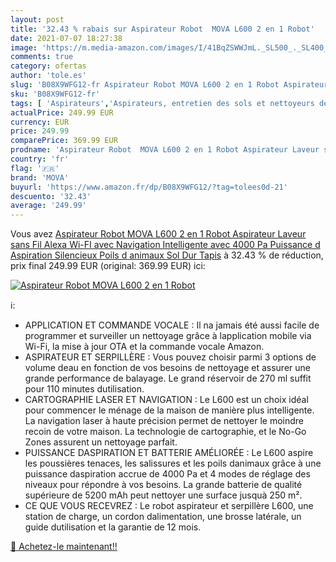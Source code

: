 ```yaml
---
layout: post
title: '32.43 % rabais sur Aspirateur Robot  MOVA L600 2 en 1 Robot'
date: 2021-07-07 18:27:38
image: 'https://m.media-amazon.com/images/I/41BqZSWWJmL._SL500_._SL400_.jpg'
comments: true
category: ofertas
author: 'tole.es'
slug: 'B08X9WFG12-fr Aspirateur Robot MOVA L600 2 en 1 Robot Aspirateur Laveur...'
sku: 'B08X9WFG12-fr'
tags: [ 'Aspirateurs','Aspirateurs, entretien des sols et nettoyeurs de vitres','Cuisine et Maison','Robots aspirateurs','mova', ]
actualPrice: 249.99 EUR
currency: EUR
price: 249.99
comparePrice: 369.99 EUR
prodname: 'Aspirateur Robot  MOVA L600 2 en 1 Robot Aspirateur Laveur sans Fil  Alexa  Wi-FI  avec Navigation Intelligente  avec 4000 Pa Puissance d Aspiration  Silencieux  Poils d animaux  Sol Dur  Tapis'
country: 'fr'
flag: '🇫🇷'
brand: 'MOVA'
buyurl: 'https://www.amazon.fr/dp/B08X9WFG12/?tag=tolees0d-21'
descuento: '32.43'
average: '249.99'
---
```


Vous avez [Aspirateur Robot  MOVA L600 2 en 1 Robot Aspirateur Laveur sans Fil  Alexa  Wi-FI  avec Navigation Intelligente  avec 4000 Pa Puissance d Aspiration  Silencieux  Poils d animaux  Sol Dur  Tapis](https://www.amazon.fr/dp/B08X9WFG12/?tag=tolees0d-21)  à  32.43 % de réduction, prix final  249.99 EUR (original: 369.99 EUR) ici:

[![Aspirateur Robot  MOVA L600 2 en 1 Robot](https://m.media-amazon.com/images/I/41BqZSWWJmL._SL500_._SL400_.jpg)](https://www.amazon.fr/dp/B08X9WFG12/?tag=tolees0d-21)

ℹ️:

- APPLICATION ET COMMANDE VOCALE : Il na jamais été aussi facile de programmer et surveiller un nettoyage grâce à lapplication mobile via Wi-Fi, la mise à jour OTA et la commande vocale Amazon.
- ASPIRATEUR ET SERPILLÈRE : Vous pouvez choisir parmi 3 options de volume deau en fonction de vos besoins de nettoyage et assurer une grande performance de balayage. Le grand réservoir de 270 ml suffit pour 110 minutes dutilisation.
- CARTOGRAPHIE LASER ET NAVIGATION : Le L600 est un choix idéal pour commencer le ménage de la maison de manière plus intelligente. La navigation laser à haute précision permet de nettoyer le moindre recoin de votre maison. La technologie de cartographie, et le No-Go Zones assurent un nettoyage parfait.
- PUISSANCE DASPIRATION ET BATTERIE AMÉLIORÉE : Le L600 aspire les poussières tenaces, les salissures et les poils danimaux grâce à une puissance daspiration accrue de 4000 Pa et 4 modes de réglage des niveaux pour répondre à vos besoins. La grande batterie de qualité supérieure de 5200 mAh peut nettoyer une surface jusquà 250 m².
- CE QUE VOUS RECEVREZ : Le robot aspirateur et serpillère L600, une station de charge, un cordon dalimentation, une brosse latérale, un guide dutilisation et la garantie de 12 mois.

[🛒 Achetez-le maintenant!!](https://www.amazon.fr/dp/B08X9WFG12/?tag=tolees0d-21)
